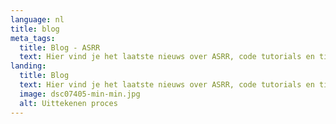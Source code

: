 ```yaml
---
language: nl
title: blog
meta_tags:
  title: Blog - ASRR
  text: Hier vind je het laatste nieuws over ASRR, code tutorials en tips
landing:
  title: Blog
  text: Hier vind je het laatste nieuws over ASRR, code tutorials en tips
  image: dsc07405-min-min.jpg
  alt: Uittekenen proces
---
```

